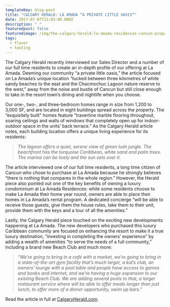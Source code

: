 ```yaml
---
templateKey: blog-post
title: "CALGARY HERALD: LA AMADA “A PRIVATE LITTLE OASIS”"
date: 2017-07-07T13:03:00.000Z
description: " "
featuredpost: false
featuredimage: /img/the-calgary-herald-la-amada-residences-cancun-properties-for-sale-mexico-caribbean-beachfront-condos-1080x675.jpg
tags:
  - flavor
  - tasting
---
```

The Calgary Herald recently interviewed our Sales Director and a number of our full time residents to create an in-depth profile of our offering at La Amada. Deeming our community “a private little oasis,” the article focused on La Amada’s unique location “tucked between three kilometres of white sandy beaches to the east and the Chacmochuc Lagoon nature reserve to the west,” away from the noise and bustle of Cancun but still close enough to take in the resort town’s dining and nightlife when you choose.

Our one-, two-, and three-bedroom homes range in size from 1,200 to 3,000 SF, and are located in eight buildings spread across the property. The “exquisitely built” homes feature “travertine marble flooring throughout, soaring ceilings and walls of windows that completely open up for indoor-outdoor space in the units’ back terrace.” As the Calgary Herald article notes, each building location offers a unique living experience for its residents:

> *The lagoon offers a quiet, serene view of green lush jungle. The beachfront has the turquoise Caribbean, white sand and palm trees. The marina can be lively and the sun sets over it.*

The article interviewed one of our full time residents, a long time citizen of Cancun who chose to purchase at La Amada because he strongly believes “there is nothing that compares in the whole region.” However, the Herald piece also pointed out one of the key benefits of owning a luxury condominium at La Amada Residences: while some residents choose to make La Amada their home year round, owners are able to place their homes in La Amada’s rental program. A dedicated concierge “will be able to receive those guests, give them the house rules, take them to their unit, provide them with the keys and a tour of all the amenities.”

Lastly, the Calgary Herald piece touched on the exciting new developments happening at La Amada. The new developers who purchased this luxury Caribbean community are focused on enhancing the resort to make it a true luxury destination, “investing in completing the owners’ experience” by adding a wealth of amenities “to serve the needs of a full community,” including a brand new Beach Club and much more:

> *“We’re going to bring in a café with a market, we’re going to bring in a state-of-the-art gym facility that’s much larger, a kid’s club, an owners’ lounge with a pool table and people have access to games and books and internet, and we’re having a huge expansion to our existing Beach Club. We are adding several pools to that, a larger restaurant service where will be able to offer meals longer than just lunch, to offer more of a dinner opportunity, swim up bars.”*

Read the article in full at [CalgaryHerald.com](http://calgaryherald.com/life/homes/rec-properties/a-private-little-oasis-at-la-amada-residences).
